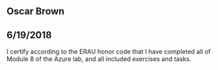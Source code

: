 ## Oscar Brown
## 6/19/2018

I certify according to the ERAU honor code that I have completed all of Module 8 of the Azure lab, and all included exercises and tasks.